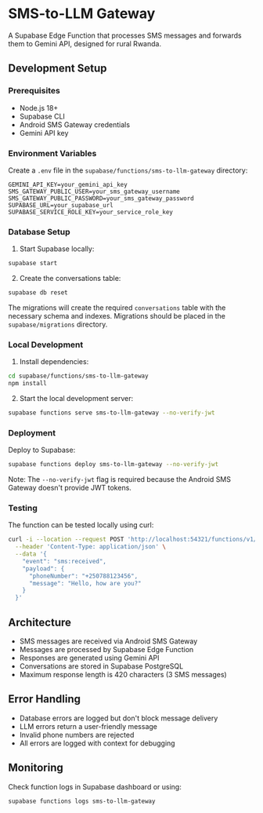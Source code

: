 # SMS-to-LLM Gateway

A Supabase Edge Function that processes SMS messages and forwards them to Gemini API, designed for rural Rwanda.

## Development Setup

### Prerequisites

- Node.js 18+
- Supabase CLI
- Android SMS Gateway credentials
- Gemini API key

### Environment Variables

Create a `.env` file in the `supabase/functions/sms-to-llm-gateway` directory:

```env
GEMINI_API_KEY=your_gemini_api_key
SMS_GATEWAY_PUBLIC_USER=your_sms_gateway_username
SMS_GATEWAY_PUBLIC_PASSWORD=your_sms_gateway_password
SUPABASE_URL=your_supabase_url
SUPABASE_SERVICE_ROLE_KEY=your_service_role_key
```

### Database Setup

1. Start Supabase locally:
```bash
supabase start
```

2. Create the conversations table:
```bash
supabase db reset
```

The migrations will create the required `conversations` table with the necessary schema and indexes. Migrations should be placed in the `supabase/migrations` directory.

### Local Development

1. Install dependencies:
```bash
cd supabase/functions/sms-to-llm-gateway
npm install
```

2. Start the local development server:
```bash
supabase functions serve sms-to-llm-gateway --no-verify-jwt
```

### Deployment

Deploy to Supabase:
```bash
supabase functions deploy sms-to-llm-gateway --no-verify-jwt
```

Note: The `--no-verify-jwt` flag is required because the Android SMS Gateway doesn't provide JWT tokens.

### Testing

The function can be tested locally using curl:

```bash
curl -i --location --request POST 'http://localhost:54321/functions/v1/sms-to-llm-gateway' \
  --header 'Content-Type: application/json' \
  --data '{
    "event": "sms:received",
    "payload": {
      "phoneNumber": "+250788123456",
      "message": "Hello, how are you?"
    }
  }'
```

## Architecture

- SMS messages are received via Android SMS Gateway
- Messages are processed by Supabase Edge Function
- Responses are generated using Gemini API
- Conversations are stored in Supabase PostgreSQL
- Maximum response length is 420 characters (3 SMS messages)

## Error Handling

- Database errors are logged but don't block message delivery
- LLM errors return a user-friendly message
- Invalid phone numbers are rejected
- All errors are logged with context for debugging

## Monitoring

Check function logs in Supabase dashboard or using:
```bash
supabase functions logs sms-to-llm-gateway
``` 